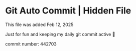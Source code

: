 # Git Auto Commit | Hidden File

This file was added Feb 12, 2025

Just for fun and keeping my daily git commit active 🤪

commit number: 442703
